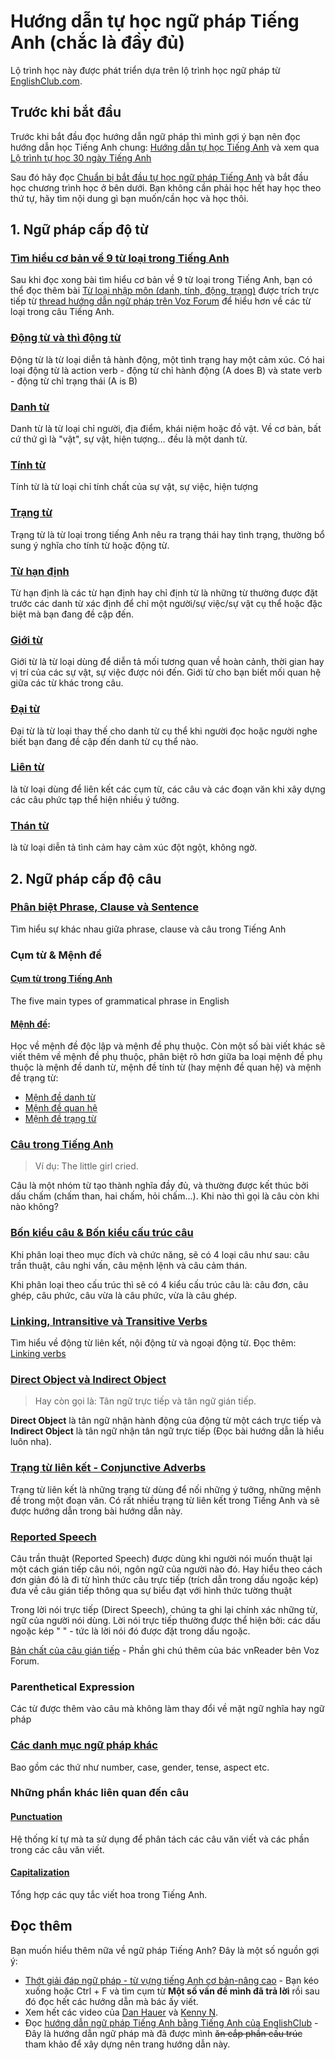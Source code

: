 # Hướng dẫn tự học ngữ pháp Tiếng Anh (chắc là đầy đủ)
Lộ trình học này được phát triển dựa trên lộ trình học ngữ pháp từ [EnglishClub.com](https://www.englishclub.com/grammar/). 

## Trước khi bắt đầu
Trước khi bắt đầu đọc hướng dẫn ngữ pháp thì mình gợi ý bạn nên đọc hướng dẫn học Tiếng Anh chung: [Hướng dẫn tự học Tiếng Anh](https://daihocmo.github.io/tieng-anh/guide/) và xem qua [Lộ trình tự học 30 ngày Tiếng Anh](https://daihocmo.github.io/tieng-anh/30ngay/)

Sau đó hãy đọc [Chuẩn bị bắt đầu tự học ngữ pháp Tiếng Anh](ngu-phap/before-you-start/truoc-khi-bat-dau.md) và bắt đầu học chương trình học ở bên dưới. Bạn không cần phải học hết hay học theo thứ tự, hãy tìm nội dung gì bạn muốn/cần học và học thôi. 

## 1. Ngữ pháp cấp độ từ

### [Tìm hiểu cơ bản về 9 từ loại trong Tiếng Anh](ngu-phap/word-level/parts-of-speech.md)

Sau khi đọc xong bài tìm hiểu cơ bản về 9 từ loại trong Tiếng Anh, bạn có thể đọc thêm bài [Từ loại nhập môn (danh, tính, động, trạng)](bai-giang/chuong-1/tu-loai.md) được trích trực tiếp từ [thread hướng dẫn ngữ pháp trên Voz Forum](https://voz.vn/t/thot-giai-%C4%91ap-ngu-phap-tu-vung-tieng-anh-co-ban-nang-cao.434811/) để hiểu hơn về các từ loại trong câu Tiếng Anh.

### [Động từ và thì động từ](ngu-phap/word-level/dong-tu/README.md)

Động từ là từ loại diễn tả hành động, một tình trạng hay một cảm xúc. Có hai loại động từ là action verb - động từ chỉ hành động (A does B) và state verb - động từ chỉ trạng thái (A is B)

### [Danh từ](ngu-phap/word-level/danh-tu/README.md)

Danh từ là từ loại chỉ người, địa điểm, khái niệm hoặc đồ vật. Về cơ bản, bất cứ thứ gì là "vật", sự vật, hiện tượng... đều là một danh từ.

### [Tính từ](ngu-phap/word-level/tinh-tu/README.md)

Tính từ là từ loại chỉ tính chất của sự vật, sự việc, hiện tượng

### [Trạng từ](ngu-phap/word-level/trang-tu/README.md)

Trạng từ là từ loại trong tiếng Anh nêu ra trạng thái hay tình trạng, thường bổ sung ý nghĩa cho tính từ hoặc động từ.

### [Từ hạn định](ngu-phap/word-level/tu-han-dinh/README.md)

Từ hạn định là các từ hạn định hay chỉ định từ là những từ thường được đặt trước các danh từ xác định để chỉ một người/sự việc/sự vật cụ thể hoặc đặc biệt mà bạn đang đề cập đến.

### [Giới từ](ngu-phap/word-level/gioi-tu/README.md)

Giới từ là từ loại dùng để diễn tả mối tương quan về hoàn cảnh, thời gian hay vị trí của các sự vật, sự việc được nói đến. Giới từ cho bạn biết mối quan hệ giữa các từ khác trong câu.

### [Đại từ](ngu-phap/word-level/dai-tu/README.md)

Đại từ là từ loại thay thế cho danh từ cụ thể khi người đọc hoặc người nghe biết bạn đang đề cập đến danh từ cụ thể nào.

### [Liên từ](ngu-phap/word-level/lien-tu/README.md)

là từ loại dùng để liên kết các cụm từ, các câu và các đoạn văn khi xây dựng các câu phức tạp thể hiện nhiều ý tưởng.

### [Thán từ](ngu-phap/word-level/than-tu/README.md)

là từ loại diễn tả tình cảm hay cảm xúc đột ngột, không ngờ. 

## 2. Ngữ pháp cấp độ câu

### [Phân biệt Phrase, Clause và Sentence](ngu-phap/sentence-level/phrase-clause-sentence.md) 

Tìm hiểu sự khác nhau giữa phrase, clause và câu trong Tiếng Anh

### Cụm từ & Mệnh đề

#### [Cụm từ trong Tiếng Anh](ngu-phap/sentence-level/grammatical-phrases.md)

The five main types of grammatical phrase in English

#### [Mệnh đề](ngu-phap/sentence-level/menh-de-doc-lap-phu-thuoc.md): 
Học về mệnh đề độc lập và mệnh đề phụ thuộc. Còn một số bài viết khác sẽ viết thêm về mệnh đề phụ thuộc, phân biệt rõ hơn giữa ba loại mệnh đề phụ thuộc là mệnh đề danh từ, mệnh đề tính từ (hay mệnh đề quan hệ) và mệnh đề trạng từ:

- [Mệnh đề danh từ](ngu-phap/sentence-level/menh-de/menh-de-danh-tu.md)
- [Mệnh đề quan hệ](ngu-phap/sentence-level/menh-de/menh-de-quan-he.md)
- [Mệnh đề trạng từ](ngu-phap/sentence-level/menh-de/menh-de-trang-tu.md)

### [Câu trong Tiếng Anh](ngu-phap/sentence-level/cau-trong-tieng-anh-la-gi.md)

> Ví dụ: The little girl cried.

Câu là một nhóm từ tạo thành nghĩa đầy đủ, và thường được kết thúc bởi dấu chấm (chấm than, hai chấm, hỏi chấm...). Khi nào thì gọi là câu còn khi nào không?


### [Bốn kiểu câu & Bốn kiểu cấu trúc câu](ngu-phap/sentence-level/loai-cau.md)

Khi phân loại theo mục đích và chức năng, sẽ có 4 loại câu như sau: câu trần thuật, câu nghi vấn, câu mệnh lệnh và câu cảm thán. 

Khi phân loại theo cấu trúc thì sẽ có 4 kiểu cấu trúc câu là: câu đơn, câu ghép, câu phức, câu vừa là câu phức, vừa là câu ghép. 

### [Linking, Intransitive và Transitive Verbs](ngu-phap/sentence-level/noi-dong-tu-ngoai-dong-tu.md)

Tìm hiểu về động từ liên kết, nội động từ và ngoại động từ. Đọc thêm: [Linking verbs](ngu-phap/sentence-level/linking-verb.md)

### [Direct Object và Indirect Object](ngu-phap/sentence-level/tan-ngu.md)

> Hay còn gọi là: Tân ngữ trực tiếp và tân ngữ gián tiếp.

**Direct Object** là tân ngữ nhận hành động của động từ một cách trực tiếp và **Indirect Object** là tân ngữ nhận tân ngữ trực tiếp (Đọc bài hướng dẫn là hiểu luôn nha). 

### [Trạng từ liên kết - Conjunctive Adverbs](ngu-phap/sentence-level/trang-tu-lien-ket.md)

Trạng từ liên kết là những trạng từ dùng để nối những ý tưởng, những mệnh đề trong một đoạn văn. Có rất nhiều trạng từ liên kết trong Tiếng Anh và sẽ được hướng dẫn trong bài hướng dẫn này.

### [Reported Speech](ngu-phap/sentence-level/loi-noi-truc-tiep-va-gian-tiep.md)

Câu trần thuật (Reported Speech) được dùng khi người nói muốn thuật lại một cách gián tiếp câu nói, ngôn ngữ của người nào đó. Hay hiểu theo cách đơn giản đó là đi từ hình thức câu trực tiếp (trích dẫn trong dấu ngoặc kép) đưa về câu gián tiếp thông qua sự biểu đạt với hình thức tường thuật

Trong lời nói trực tiếp (Direct Speech), chúng ta ghi lại chính xác những từ, ngữ của người nói dùng. Lời nói trực tiếp thường được thể hiện bởi: các dấu ngoặc kép " " - tức là lời nói đó được đặt trong dấu ngoặc.

[Bản chất của câu gián tiếp](ngu-phap/sentence-level/ban-chat-cau-gian-tiep.md) - Phần ghi chú thêm của bác vnReader bên Voz Forum.

### Parenthetical Expression

Các từ được thêm vào câu mà không làm thay đổi về mặt ngữ nghĩa hay ngữ pháp

### [Các danh mục ngữ pháp khác](ngu-phap/sentence-level/cac-chu-de-ngu-phap-khac.md)

Bao gồm các thứ như number, case, gender, tense, aspect etc.

### Những phần khác liên quan đến câu

#### [Punctuation](ngu-phap/sentence-level/punctuation.md)

Hệ thống kí tự mà ta sử dụng để phân tách các câu văn viết và các phần trong các câu văn viết.

#### [Capitalization](ngu-phap/sentence-level/capitalization.md)

Tổng hợp các quy tắc viết hoa trong Tiếng Anh. 

## Đọc thêm

Bạn muốn hiểu thêm nữa về ngữ pháp Tiếng Anh? Đây là một số nguồn gợi ý:

- [Thớt giải đáp ngữ pháp - từ vựng tiếng Anh cơ bản-nâng cao](https://voz.vn/t/thot-giai-%C4%91ap-ngu-phap-tu-vung-tieng-anh-co-ban-nang-cao.434811/) - Bạn kéo xuống hoặc Ctrl + F và tìm cụm từ **Một số vấn đề mình đã trả lời** rồi sau đó đọc hết các hướng dẫn mà bác ấy viết.
- Xem hết các video của [Dan Hauer](https://www.youtube.com/@DanHauer) và [Kenny N](https://www.youtube.com/@HocEnglishOnline). 
- Đọc [hướng dẫn ngữ pháp Tiếng Anh bằng Tiếng Anh của EnglishClub](https://www.englishclub.com/grammar/) - Đây là hướng dẫn ngữ pháp mà đã được mình ~~ăn cắp phần cấu trúc~~ tham khảo để xây dựng nên trang hướng dẫn này.